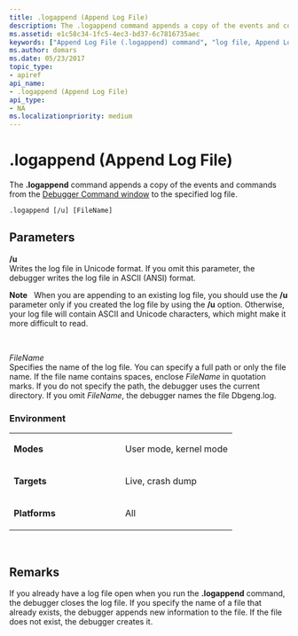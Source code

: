 ```yaml
---
title: .logappend (Append Log File)
description: The .logappend command appends a copy of the events and commands from the Debugger Command window to the specified log file.
ms.assetid: e1c58c34-1fc5-4ec3-bd37-6c7816735aec
keywords: ["Append Log File (.logappend) command", "log file, Append Log File (.logappend) command", ".logappend (Append Log File) Windows Debugging"]
ms.author: domars
ms.date: 05/23/2017
topic_type:
- apiref
api_name:
- .logappend (Append Log File)
api_type:
- NA
ms.localizationpriority: medium
---
```


# .logappend (Append Log File)


The **.logappend** command appends a copy of the events and commands from the [Debugger Command window](debugger-command-window.md) to the specified log file.

```
.logappend [/u] [FileName]
```

## <span id="ddk_meta_append_log_file_dbg"></span><span id="DDK_META_APPEND_LOG_FILE_DBG"></span>Parameters


<span id="________u______"></span><span id="________U______"></span> **/u**   
Writes the log file in Unicode format. If you omit this parameter, the debugger writes the log file in ASCII (ANSI) format.

**Note**   When you are appending to an existing log file, you should use the **/u** parameter only if you created the log file by using the **/u** option. Otherwise, your log file will contain ASCII and Unicode characters, which might make it more difficult to read.

 

<span id="_______FileName______"></span><span id="_______filename______"></span><span id="_______FILENAME______"></span> *FileName*   
Specifies the name of the log file. You can specify a full path or only the file name. If the file name contains spaces, enclose *FileName* in quotation marks. If you do not specify the path, the debugger uses the current directory. If you omit *FileName*, the debugger names the file Dbgeng.log.

### <span id="Environment"></span><span id="environment"></span><span id="ENVIRONMENT"></span>Environment

<table>
<colgroup>
<col width="50%" />
<col width="50%" />
</colgroup>
<tbody>
<tr class="odd">
<td align="left"><p><strong>Modes</strong></p></td>
<td align="left"><p>User mode, kernel mode</p></td>
</tr>
<tr class="even">
<td align="left"><p><strong>Targets</strong></p></td>
<td align="left"><p>Live, crash dump</p></td>
</tr>
<tr class="odd">
<td align="left"><p><strong>Platforms</strong></p></td>
<td align="left"><p>All</p></td>
</tr>
</tbody>
</table>

 

Remarks
-------

If you already have a log file open when you run the **.logappend** command, the debugger closes the log file. If you specify the name of a file that already exists, the debugger appends new information to the file. If the file does not exist, the debugger creates it.

 

 





